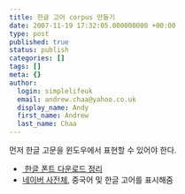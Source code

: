 ```yaml
---
title: 한글 고어 corpus 만들기
date: 2007-11-19 17:32:05.000000000 +00:00
type: post
published: true
status: publish
categories: []
tags: []
meta: {}
author:
  login: simplelifeuk
  email: andrew.chaa@yahoo.co.uk
  display_name: Andy
  first_name: Andrew
  last_name: Chaa
---
```

<p>먼저 한글 고문을 윈도우에서 표현할 수 있어야 한다.</p>
<ul>
<li><a href="http://hmhm.net/90"> 한글 폰트 다운로드 정리<br />
</a></li>
<li><a href="http://cndic.naver.com/font.nhn">네이버 사전체</a>, 중국어 및 한글 고어를 표시해줌</li>
</ul>
